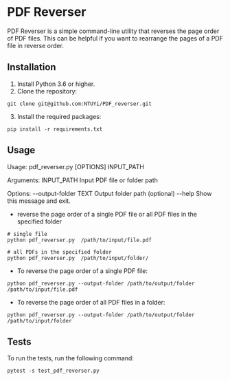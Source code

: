 # PDF Reverser

PDF Reverser is a simple command-line utility that reverses the page order of PDF files. This can be helpful if you want to rearrange the pages of a PDF file in reverse order.

## Installation

1. Install Python 3.6 or higher.
2. Clone the repository:
```
git clone git@github.com:NTUYi/PDF_reverser.git
```
3. Install the required packages:
```
pip install -r requirements.txt
```

## Usage

Usage: pdf_reverser.py [OPTIONS] INPUT_PATH

Arguments:
INPUT_PATH Input PDF file or folder path

Options:
--output-folder TEXT Output folder path (optional)
--help Show this message and exit.

- reverse the page order of a single PDF file or all PDF files in the specified folder

```
# single file
python pdf_reverser.py  /path/to/input/file.pdf

# all PDFs in the specified folder 
python pdf_reverser.py  /path/to/input/folder/
```


- To reverse the page order of a single PDF file:
```
python pdf_reverser.py --output-folder /path/to/output/folder /path/to/input/file.pdf
```


- To reverse the page order of all PDF files in a folder:
```
python pdf_reverser.py --output-folder /path/to/output/folder /path/to/input/folder
```


## Tests

To run the tests, run the following command:

```
pytest -s test_pdf_reverser.py
```
